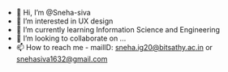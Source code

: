 - 👋 Hi, I’m @Sneha-siva
- 👀 I’m interested in UX design
- 🌱 I’m currently learning Information Science and Engineering
- 💞️ I’m looking to collaborate on ...
- 📫 How to reach me - mailID: sneha.ig20@bitsathy.ac.in or snehasiva1632@gmail.com

<!---
Sneha-siva/Sneha-siva is a ✨ special ✨ repository because its `README.md` (this file) appears on your GitHub profile.
You can click the Preview link to take a look at your changes.
--->

